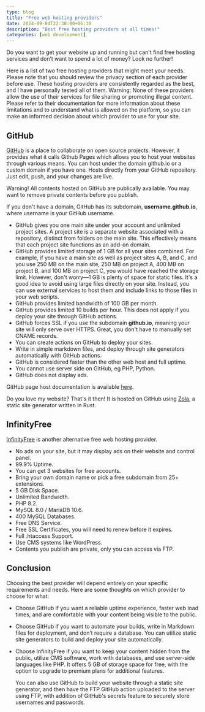 ```yaml
---
type: blog
title: "Free web hosting providers"
date: 2024-09-04T22:30:00+06:30
description: "Best free hosting providers at all times!"
categories: [web development]
---
```

Do you want to get your website up and running but can't find free hosting services and don’t want to spend a lot of money? Look no further!
<!--more-->

Here is a list of two free hosting providers that might meet your needs. Please note that you should review the privacy section of each provider before use. These hosting providers are consistently regarded as the best, and I have personally tested all of them. Warning: None of these providers allow the use of their services for file sharing or promoting illegal content. Please refer to their documentation for more information about these limitations and to understand what is allowed on the platform, so you can make an informed decision about which provider to use for your site.

## GitHub
[GitHub](https://github.com) is a place to collaborate on open source projects. However, it provides what it calls Github Pages which allows you to host your websites through various means. You can host under the domain github.io or a custom domain if you have one. Hosts directly from your GitHub repository. Just edit, push, and your changes are live.

Warning! All contents hosted on GitHub are publically available. You may want to remove private contents before you publish.

If you don't have a domain, GitHub has its subdomain, **username.github.io**, where username is your GitHub username.
* GitHub gives you one main site under your account and unlimited project sites. A project site is a separate website associated with a repository, distinct from folders on the main site. This effectively means that each project site functions as an add-on domain.
* GitHub provides limited storage of 1 GB for all your sites combined. For example, if you have a main site as well as project sites A, B, and C, and you use 250 MB on the main site, 250 MB on project A, 400 MB on project B, and 100 MB on project C, you would have reached the storage limit. However, don't worry—1 GB is plenty of space for static files. It's a good idea to avoid using large files directly on your site. Instead, you can use external services to host them and include links to those files in your web scripts.
* GitHub provides limited bandwidth of 100 GB per month.
* GitHub provides limited 10 builds per hour. This does not apply if you deploy your site through GitHub actions.
* GitHub forces SSL if you use the subdomain **github.io**, meaning your site will only serve over HTTPS. Great, you don't have to manually set CNAME records.
* You can create actions on GitHub to deploy your sites.
* Write in simple markdown files, and deploy through site generators automatically with GitHub actions.
* GitHub is considered faster than the other web host and full uptime.
* You cannot use server side on GitHub, eg PHP, Python.
* GitHub does not display ads.

GitHub page host documentation is available [here](https://pages.github.com/).

Do you love my website? That's it then! It is hosted on GitHub using [Zola](@/articles/zola-about.md), a static site generator written in Rust.

## InfinityFree
[InfinityFree](https://infinityfree.com/) is another alternative free web hosting provider.
* No ads on your site, but it may display ads on their website and control panel.
* 99.9% Uptime.
* You can get 3 websites for free accounts.
* Bring your own domain name or pick a free subdomain from 25+ extensions.
* 5 GB Disk Space.
* Unlimited Bandwidth.
* PHP 8.2.
* MySQL 8.0 / MariaDB 10.6.
* 400 MySQL Databases.
* Free DNS Service.
* Free SSL Certificates, you will need to renew before it expires.
* Full .htaccess Support.
* Use CMS systems like WordPress.
* Contents you publish are private, only you can access via FTP.

## Conclusion
Choosing the best provider will depend entirely on your specific requirements and needs. Here are some thoughts on which provider to choose for what:
* Choose GitHub if you want a reliable uptime experience, faster web load times, and are comfortable with your content being visible to the public.
* Choose GitHub if you want to automate your builds, write in Markdown files for deployment, and don’t require a database. You can utilize static site generators to build and deploy your site automatically.
* Choose InfinityFree if you want to keep your content hidden from the public, utilize CMS software, work with databases, and use server-side languages like PHP. It offers 5 GB of storage space for free, with the option to upgrade to premium plans for additional features.
	
	You can also use GitHub to build your website through a static site generator, and then have the FTP GitHub action uploaded to the server using FTP, with addition of GitHub's secrets feature to securely store usernames and passwords.